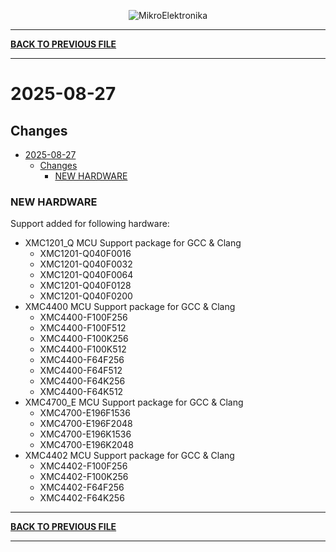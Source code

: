 <p align="center">
  <img src="http://www.mikroe.com/img/designs/beta/logo_small.png?raw=true" alt="MikroElektronika"/>
</p>

---

**[BACK TO PREVIOUS FILE](../changelog.md)**

---

# 2025-08-27

## Changes

- [2025-08-27](#2025-08-27)
  - [Changes](#changes)
    - [NEW HARDWARE](#new-hardware)

### NEW HARDWARE

Support added for following hardware:

+ XMC1201_Q MCU Support package for GCC & Clang
  + XMC1201-Q040F0016
  + XMC1201-Q040F0032
  + XMC1201-Q040F0064
  + XMC1201-Q040F0128
  + XMC1201-Q040F0200
+ XMC4400 MCU Support package for GCC & Clang
  + XMC4400-F100F256
  + XMC4400-F100F512
  + XMC4400-F100K256
  + XMC4400-F100K512
  + XMC4400-F64F256
  + XMC4400-F64F512
  + XMC4400-F64K256
  + XMC4400-F64K512
+ XMC4700_E MCU Support package for GCC & Clang
  + XMC4700-E196F1536
  + XMC4700-E196F2048
  + XMC4700-E196K1536
  + XMC4700-E196K2048
+ XMC4402 MCU Support package for GCC & Clang
  + XMC4402-F100F256
  + XMC4402-F100K256
  + XMC4402-F64F256
  + XMC4402-F64K256

---

**[BACK TO PREVIOUS FILE](../changelog.md)**

---
